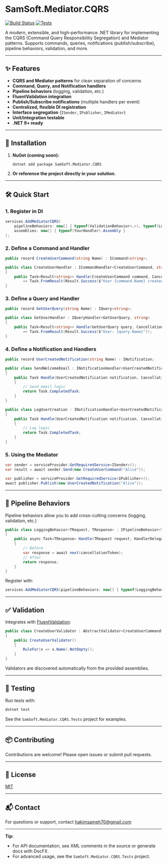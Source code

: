 # SamSoft.Mediator.CQRS

[![Build Status](https://img.shields.io/badge/build-passing-brightgreen)](https://github.com/your-repo)
[![Tests](https://img.shields.io/badge/tests-passing-brightgreen)](https://github.com/your-repo)

A modern, extensible, and high-performance .NET library for implementing the CQRS (Command Query Responsibility Segregation) and Mediator patterns. Supports commands, queries, notifications (publish/subscribe), pipeline behaviors, validation, and more.

---

## ✨ Features

- **CQRS and Mediator patterns** for clean separation of concerns
- **Command, Query, and Notification handlers**
- **Pipeline behaviors** (logging, validation, etc.)
- **FluentValidation integration**
- **Publish/Subscribe notifications** (multiple handlers per event)
- **Centralized, flexible DI registration**
- **Interface segregation** (`ISender`, `IPublisher`, `IMediator`)
- **Unit/integration testable**
- **.NET 9+ ready**

---

## 🚀 Installation

1. **NuGet (coming soon):**
   ```sh
   dotnet add package SamSoft.Mediator.CQRS
   ```
2. **Or reference the project directly in your solution.**

---

## 🛠️ Quick Start

### 1. Register in DI

```csharp
services.AddMediatorCQRS(
    pipelineBehaviors: new[] { typeof(ValidationBehavior<,>), typeof(LoggingPipelineBehavior<,>) },
    assemblies: new[] { typeof(YourHandler).Assembly }
);
```

### 2. Define a Command and Handler

```csharp
public record CreateUserCommand(string Name) : ICommand<string>;

public class CreateUserHandler : ICommandHandler<CreateUserCommand, string>
{
    public Task<Result<string>> Handle(CreateUserCommand command, CancellationToken cancellationToken = default)
        => Task.FromResult(Result.Success($"User {command.Name} created"));
}
```

### 3. Define a Query and Handler

```csharp
public record GetUserQuery(string Name) : IQuery<string>;

public class GetUserHandler : IQueryHandler<GetUserQuery, string>
{
    public Task<Result<string>> Handle(GetUserQuery query, CancellationToken cancellationToken = default)
        => Task.FromResult(Result.Success($"User: {query.Name}"));
}
```

### 4. Define a Notification and Handlers

```csharp
public record UserCreatedNotification(string Name) : INotification;

public class SendWelcomeEmail : INotificationHandler<UserCreatedNotification>
{
    public Task Handle(UserCreatedNotification notification, CancellationToken cancellationToken = default)
    {
        // Send email logic
        return Task.CompletedTask;
    }
}

public class LogUserCreation : INotificationHandler<UserCreatedNotification>
{
    public Task Handle(UserCreatedNotification notification, CancellationToken cancellationToken = default)
    {
        // Log logic
        return Task.CompletedTask;
    }
}
```

### 5. Using the Mediator

```csharp
var sender = serviceProvider.GetRequiredService<ISender>();
var result = await sender.Send(new CreateUserCommand("Alice"));

var publisher = serviceProvider.GetRequiredService<IPublisher>();
await publisher.Publish(new UserCreatedNotification("Alice"));
```

---

## 🧩 Pipeline Behaviors

Pipeline behaviors allow you to add cross-cutting concerns (logging, validation, etc.)

```csharp
public class LoggingBehavior<TRequest, TResponse> : IPipelineBehavior<TRequest, TResponse>
{
    public async Task<TResponse> Handle(TRequest request, HandlerDelegate<TResponse> next, CancellationToken cancellationToken)
    {
        // Before
        var response = await next(cancellationToken);
        // After
        return response;
    }
}
```
Register with:
```csharp
services.AddMediatorCQRS(pipelineBehaviors: new[] { typeof(LoggingBehavior<,>) }, assemblies: ...);
```

---

## ✅ Validation

Integrates with [FluentValidation](https://fluentvalidation.net/):

```csharp
public class CreateUserValidator : AbstractValidator<CreateUserCommand>
{
    public CreateUserValidator()
    {
        RuleFor(x => x.Name).NotEmpty();
    }
}
```
Validators are discovered automatically from the provided assemblies.

---

## 🧪 Testing

Run tests with:
```sh
dotnet test
```
See the `SamSoft.Mediator.CQRS.Tests` project for examples.

---

## 📦 Contributing

Contributions are welcome! Please open issues or submit pull requests.

---

## 📄 License

[MIT](LICENSE)

---

## 📬 Contact

For questions or support, contact [hakimsameh70@gmail.com](mailto:hakimsameh70@gmail.com)

---

**Tip:**  
- For API documentation, see XML comments in the source or generate docs with DocFX.
- For advanced usage, see the `SamSoft.Mediator.CQRS.Tests` project. 